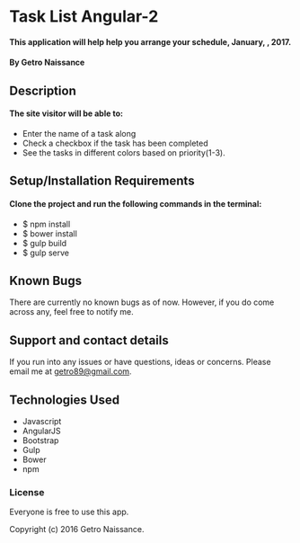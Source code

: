 # Task List Angular-2

#### This application will help help you arrange your schedule, January, , 2017.

#### By Getro Naissance

## Description

#### The site visitor will be able to:
* Enter the name of a task along
* Check a checkbox if the task has been completed
* See the tasks in different colors based on priority(1-3). 
## Setup/Installation Requirements

#### Clone the project and run the following commands in the terminal:
* $ npm install
* $ bower install
* $ gulp build
* $ gulp serve

## Known Bugs

There are currently no known bugs as of now. However, if you do come across any, feel free to notify me.

## Support and contact details

If you run into any issues or have questions, ideas or concerns.  Please email me at getro89@gmail.com.

## Technologies Used

* Javascript
* AngularJS
* Bootstrap
* Gulp
* Bower
* npm

### License

Everyone is free to use this app.

Copyright (c) 2016 Getro Naissance.

